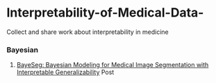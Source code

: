 # Interpretability-of-Medical-Data-
Collect and share work about interpretability in medicine


### Bayesian
1. [BayeSeg: Bayesian Modeling for Medical Image Segmentation with Interpretable Generalizability](https://arxiv.org/abs/2303.01710)
Post
